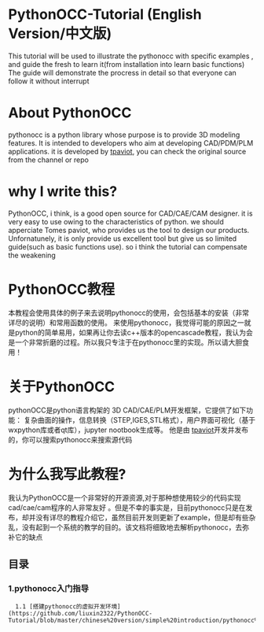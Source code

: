 # PythonOCC-Tutorial (English Version/中文版)
This tutorial will be used to illustrate the pythonocc with specific examples , and guide the fresh to learn it(from installation into learn basic functions)
The guide will demonstrate the procress in detail so that everyone can follow it without interrupt 
# About PythonOCC 
pythonocc is a python library whose purpose is to provide 3D modeling features. It is intended to developers who aim at developing CAD/PDM/PLM applications. it is developed by [tpaviot](https://github.com/tpaviot), you can check the original source from the channel or repo

# why I write this?
PythonOCC, i think, is a good open source for CAD/CAE/CAM designer. it is very easy to use owing to the characteristics of python.
 we should apperciate Tomes paviot, who provides us the tool to design our products. Unfornatunely, it is only provide us excellent tool but give us so limited guide(such as basic functions use). so i think the tutorial can compensate the weakening
 
 
 
 
 
 # PythonOCC教程
本教程会使用具体的例子来去说明pythonocc的使用，会包括基本的安装（非常详尽的说明）和常用函数的使用。
来使用pythonocc，我觉得可能的原因之一就是python的简单易用，如果再让你去读c++版本的opencascade教程，我认为会是一个非常折磨的过程。所以我只专注于在pythonocc里的实现。所以请大胆食用！
# 关于PythonOCC 
pythonOCC是python语言构架的 3D CAD/CAE/PLM开发框架，它提供了如下功能： 复杂曲面的操作，信息转换（STEP,IGES,STL格式），用户界面可视化（基于wxpython库或者qt库），jupyter nootbook生成等。 他是由 [tpaviot](https://github.com/tpaviot)开发并发布的，你可以搜索pythonocc来搜索源代码

# 为什么我写此教程?
我认为PythonOCC是一个非常好的开源资源,对于那种想使用较少的代码实现cad/cae/cam程序的人非常友好 。但是不幸的事实是，目前pythonocc只是在发布，却并没有详尽的教程介绍它，虽然目前开发则更新了example，但是却有些杂乱，没有起到一个系统的教学的目的。该文档将细致地去解析pythonocc，去弥补它的缺点




## 目录
### 1.pythonocc入门指导
      1.1 [搭建pythonocc的虚拟开发环境](https://github.com/liuxin2322/PythonOCC-Tutorial/blob/master/chinese%20version/simple%20introduction/pythonocc%E5%85%A5%E9%97%A8%E6%8C%87%E5%AF%BC%EF%BC%9A1.%E6%90%AD%E5%BB%BApythonocc%E7%9A%84%E8%99%9A%E6%8B%9F%E5%BC%80%E5%8F%91%E7%8E%AF%E5%A2%83.md)
